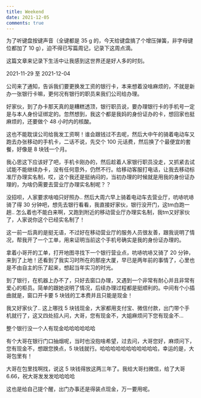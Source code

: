 ```yaml
---
title: Weekend
date: 2021-12-05
comments: true
---
```


为了听键盘按键声音（全键都是 35 g 的，今天给键盘搞了个增压弹簧，非字母键位都加了 10 g），迫不得已写篇周记，记录下这周点滴。

<!--more-->

这篇文章来记录下生活中让我感到这世界还是好人多的时刻。

2021-11-29 至 2021-12-04

公司来了通知，告诉我们要更换发工资的银行卡，本来想着没啥麻烦的，不就是新办一张银行卡嘛，更何况有银行的职员来我们公司给办理。

好家伙，到了办卡那天真的是糟糕透顶，银行职员说，要办理银行卡的手机号一定是与本人身份证绑定的。忽然想到，我这个都是我妈的身份证办的卡，想回家也挺麻烦的，还要做个 48 小时内的核酸。

这也不能耽误公司给我发工资啊！谁会跟钱过不去呢，然后大中午的骑着电动车又跑去办张移动的手机卡，二话不说，先交个 100 元话费，然后换了个最便宜的套餐，好像是 8 块钱一个月。

我心思这下应该好了吧，手机卡刚办的，然后趁着人家银行职员没走，又抓紧去试试能不能继续办卡，没有任何意外，仍然不行。给移动客服打电话，让我去移动标准厅办理实名制，哎，这个我还是挺纳闷的，当初办理的时候就是用我的身份证办理的，为啥仍需要去营业厅办理实名制呢？？

没招呗，人家要求啥咱只好照办.. 然后大周六早上骑着电动车去营业厅，吭哧吭哧骑了得 30 分钟吧，想先去银行看看，我直接好家伙，银行没开门，这tm白跑一趟.. 怎么着也不能白来啊，又跑到附近的移动营业厅办理实名制，我tm又好家伙了，人家说你这个已经实名制了！

这一前一后真的是挺无语，不过好在移动营业厅的服务人员很友善，跟我说明了情况，帮我开了一个工单，用来证明当前这个手机号确实是我的身份证办理的。

拿着小哥开的工单，打开地图寻找下一个银行营业点，吭哧吭哧又骑了 20 分钟，来到了上地！还看到了我实习时所在的那座大厦，早已是两年前的事情了，心里也是不由自主的乐了起来，想起当年实习的时光。

到了银行，在机器上办不了，只好去窗口办理，又遇到一个非常有耐心并且非常有爱心的柜员。简单的跟她说明了情况，后续办理过程都是挺顺利的。中间有个小插曲就是，窗口开卡要 5 块钱的工本费并且只能是现金！

我又好家伙了.. 这上哪找 5 块钱现金，大家都用支付宝、微信付款，出门带个手机就行了，这又四处招人问，大哥，您有现金不，大姐麻烦问下您有现金不...

整个银行没一个人有现金哈哈哈哈哈哈

有个大哥在银行门口抽烟呢，当时也没抱啥希望，过去问，大哥您好，麻烦问下，您有现金不，想跟您换点，5 块钱就行。哈哈哈哈哈哈哈哈哈哈哈，幸运的是，大哥包里有！

大哥在包里找啊找，说这 5 块钱得放这两三年了。我给大哥扫微信，给了大哥 6.66，祝大哥发发发哈哈哈哈

这也是给自己提个醒，出门办事还是得装点现金，万一要用呢。